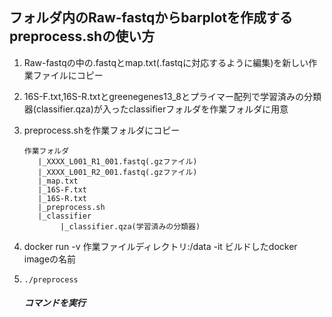## フォルダ内のRaw-fastqからbarplotを作成するpreprocess.shの使い方 

1. Raw-fastqの中の.fastqとmap.txt(.fastqに対応するように編集)を新しい作業ファイルにコピー
2. 16S-F.txt,16S-R.txtとgreenegenes13_8とプライマー配列で学習済みの分類器(classifier.qza)が入ったclassifierフォルダを作業フォルダに用意
3. preprocess.shを作業フォルダにコピー
   ```
   作業フォルダ
      |_XXXX_L001_R1_001.fastq(.gzファイル)
      |_XXXX_L001_R2_001.fastq(.gzファイル)
      |_map.txt
      |_16S-F.txt
      |_16S-R.txt
      |_preprocess.sh
      |_classifier
           |_classifier.qza(学習済みの分類器)
   ```

4. docker run -v 作業ファイルディレクトリ:/data -it ビルドしたdocker imageの名前
5. ```
   ./preprocess
   ```
   ##### コマンドを実行
